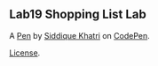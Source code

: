 Lab19 Shopping List Lab
-----------------------


A [Pen](https://codepen.io/sidkhatri/pen/aVLrbw) by [Siddique Khatri](https://codepen.io/sidkhatri) on [CodePen](https://codepen.io).

[License](https://codepen.io/sidkhatri/pen/aVLrbw/license).